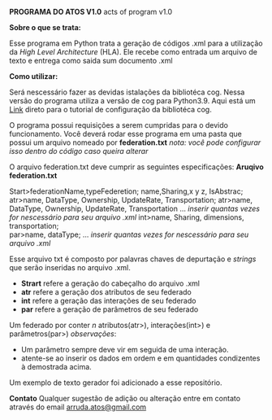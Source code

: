 **PROGRAMA DO ATOS V1.0**
acts of program v1.0


**Sobre o que se trata:**

Esse programa em Python trata a geração de códigos .xml para a utilização da _High Level Architecture_ (HLA). 
Ele recebe como entrada um arquivo de texto e entrega como saida sum documento .xml

**Como utilizar:**

Será nescessário fazer as devidas istalações da bibliotéca cog. Nessa versão do programa utiliza a versão de cog para Python3.9.
Aqui está um [Link](https://cog.readthedocs.io/en/latest/index.html#installation) direto para o tutorial de configuração da bibliotéca cog.

O programa possui requisições a serem cumpridas para o devido funcionamento. 
Você deverá rodar esse programa em uma pasta que possui um arquivo nomeado por **federation.txt**
_nota: você pode configurar isso dentro do código caso queira alterar_

O arquivo federation.txt deve cumprir as seguintes especificações:
**Aruqivo federation.txt**

Start>federationName,typeFederetion;
name,Sharing,x y z, IsAbstrac; 
atr>name, DataType, Ownership, UpdateRate, Transportation; 
atr>name, DataType, Ownership, UpdateRate, Transportation
... _inserir quantas vezes for nescessário para seu arquivo .xml_ 
int>name, Sharing, dimensions, transportation;  
par>name, dataType;
... _inserir quantas vezes for nescessário para seu arquivo .xml_ 

Esse arquivo txt é composto por palavras chaves de depurtação e _strings_ que serão inseridas no arquivo .xml.

-  **Strart** refere a geração do cabeçalho do arquivo .xml
-  **atr** refere a geração dos atributos de seu federado
-  **int** refere a geração das interações de seu federado
- **par** refere a geração de parâmetros de seu federado

Um federado por conter _n_ atributos(atr>), interações(int>) e parâmetros(par>)
_observações_:
- Um parâmetro sempre deve vir em seguida de uma interação.
- atente-se ao inserir os dados em ordem e em quantidades condizentes à demostrada acima.

Um exemplo de texto gerador foi adicionado a esse repositório.

**Contato**
Qualquer sugestão de adição ou alteração entre em contato através do email arruda.atos@gmail.com



